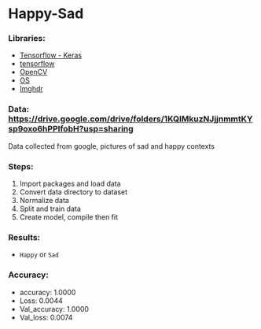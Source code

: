 # Happy-Sad

### Libraries: 
- [Tensorflow - Keras](https://www.tensorflow.org/api_docs/python/tf/keras)
- [tensorflow](https://www.tensorflow.org/)
- [OpenCV](https://opencv.org/)
- [OS](https://docs.python.org/3/library/os.html)
- [Imghdr](https://docs.python.org/3/library/imghdr.html)

### Data: https://drive.google.com/drive/folders/1KQIMkuzNJjjnmmtKYsp9oxo6hPPlfobH?usp=sharing
Data collected from google, pictures of sad and happy contexts

### Steps:
1. Import packages and load data
2. Convert data directory to dataset
3. Normalize data
4. Split and train data
5. Create model, compile then fit

### Results:
- `Happy` or `Sad`

### Accuracy:
- accuracy: 1.0000 
- Loss: 0.0044
- Val_accuracy: 1.0000
- Val_loss: 0.0074
